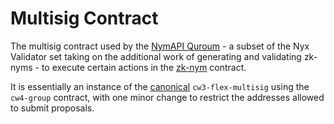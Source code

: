 # Multisig Contract

The multisig contract used by the [NymAPI Quroum]() - a subset of the Nyx Validator set taking on the additional work of generating and validating zk-nyms - to execute certain actions in the [zk-nym](./ecash.md) contract.

It is essentially an instance of the [canonical](https://github.com/CosmWasm/cw-plus/tree/main/contracts) `cw3-flex-multisig` using the `cw4-group` contract, with one minor change to restrict the addresses allowed to submit proposals.
